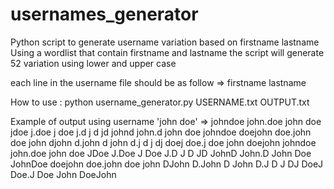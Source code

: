 # usernames_generator
Python script to generate username variation based on firstname lastname
Using a wordlist that contain firstname and lastname the script will generate 52 variation using lower and upper case 

each line in the username file should be as follow => firstname lastname 

How to use : 
python username_generator.py USERNAME.txt OUTPUT.txt 

Example of output using username 'john doe' => 
johndoe 
john.doe
john doe
jdoe
j.doe
j doe
j.d
j d
jd
johnd
john.d
john doe
johndoe
doejohn
doe.john
doe john
djohn
d.john
d john
d.j
d j
dj
doej
doe.j
doe john
doejohn
johndoe
john.doe
john doe
JDoe
J.Doe
J Doe
J.D
J D
JD
JohnD
John.D
John Doe
JohnDoe
doejohn
doe.john
doe john
DJohn
D.John
D John
D.J
D J
DJ
DoeJ
Doe.J
Doe John
DoeJohn
